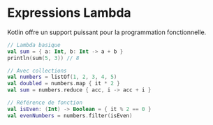 # Expressions Lambda

Kotlin offre un support puissant pour la programmation fonctionnelle.


```kotlin
// Lambda basique
val sum = { a: Int, b: Int -> a + b }
println(sum(5, 3)) // 8

// Avec collections
val numbers = listOf(1, 2, 3, 4, 5)
val doubled = numbers.map { it * 2 }
val sum = numbers.reduce { acc, i -> acc + i }

// Référence de fonction
val isEven: (Int) -> Boolean = { it % 2 == 0 }
val evenNumbers = numbers.filter(isEven)


```
